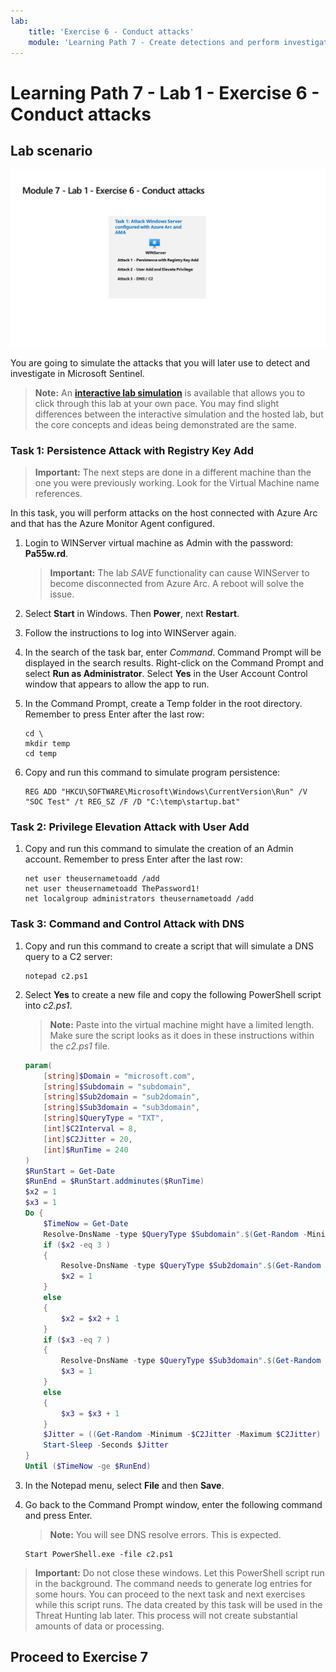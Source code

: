 ```yaml
---
lab:
    title: 'Exercise 6 - Conduct attacks'
    module: 'Learning Path 7 - Create detections and perform investigations using Microsoft Sentinel'
---
```


# Learning Path 7 - Lab 1 - Exercise 6 - Conduct attacks

## Lab scenario

![Lab overview.](../Media/SC-200-Lab_Diagrams_Mod7_L1_Ex6.png)

You are going to simulate the attacks that you will later use to detect and investigate in Microsoft Sentinel.


>**Note:** An **[interactive lab simulation](https://mslabs.cloudguides.com/guides/SC-200%20Lab%20Simulation%20-%20Perform%20simulated%20attacks)** is available that allows you to click through this lab at your own pace. You may find slight differences between the interactive simulation and the hosted lab, but the core concepts and ideas being demonstrated are the same. 


### Task 1: Persistence Attack with Registry Key Add

>**Important:** The next steps are done in a different machine than the one you were previously working. Look for the Virtual Machine name references.

In this task, you will perform attacks on the host connected with Azure Arc and that has the Azure Monitor Agent configured.

1. Login to WINServer virtual machine as Admin with the password: **Pa55w.rd**.  

    >**Important:** The lab *SAVE* functionality can cause WINServer to become disconnected from Azure Arc. A reboot will solve the issue.  

1. Select **Start** in Windows. Then **Power**, next **Restart**.

1. Follow the instructions to log into WINServer again.

1. In the search of the task bar, enter *Command*. Command Prompt will be displayed in the search results. Right-click on the Command Prompt and select **Run as Administrator**. Select **Yes** in the User Account Control window that appears to allow the app to run.

1. In the Command Prompt, create a Temp folder in the root directory. Remember to press Enter after the last row:

    ```CommandPrompt
    cd \
    mkdir temp
    cd temp
    ```

1. Copy and run this command to simulate program persistence:

    ```CommandPrompt
    REG ADD "HKCU\SOFTWARE\Microsoft\Windows\CurrentVersion\Run" /V "SOC Test" /t REG_SZ /F /D "C:\temp\startup.bat"
    ```


### Task 2: Privilege Elevation Attack with User Add

1. Copy and run this command to simulate the creation of an Admin account. Remember to press Enter after the last row:

    ```CommandPrompt
    net user theusernametoadd /add
    net user theusernametoadd ThePassword1!
    net localgroup administrators theusernametoadd /add
    ```


### Task 3: Command and Control Attack with DNS

1. Copy and run this command to create a script that will simulate a DNS query to a C2 server:

    ```CommandPrompt
    notepad c2.ps1
    ```

1. Select **Yes** to create a new file and copy the following PowerShell script into *c2.ps1*.

    >**Note:** Paste into the virtual machine might have a limited length. Make sure the script looks as it does in these instructions within the *c2.ps1* file.

    ```PowerShell
    param(
        [string]$Domain = "microsoft.com",
        [string]$Subdomain = "subdomain",
        [string]$Sub2domain = "sub2domain",
        [string]$Sub3domain = "sub3domain",
        [string]$QueryType = "TXT",
        [int]$C2Interval = 8,
        [int]$C2Jitter = 20,
        [int]$RunTime = 240
    )
    $RunStart = Get-Date
    $RunEnd = $RunStart.addminutes($RunTime)
    $x2 = 1
    $x3 = 1 
    Do {
        $TimeNow = Get-Date
        Resolve-DnsName -type $QueryType $Subdomain".$(Get-Random -Minimum 1 -Maximum 999999)."$Domain -QuickTimeout
        if ($x2 -eq 3 )
        {
            Resolve-DnsName -type $QueryType $Sub2domain".$(Get-Random -Minimum 1 -Maximum 999999)."$Domain -QuickTimeout
            $x2 = 1
        }
        else
        {
            $x2 = $x2 + 1
        }    
        if ($x3 -eq 7 )
        {
            Resolve-DnsName -type $QueryType $Sub3domain".$(Get-Random -Minimum 1 -Maximum 999999)."$Domain -QuickTimeout
            $x3 = 1
        }
        else
        {
            $x3 = $x3 + 1
        }
        $Jitter = ((Get-Random -Minimum -$C2Jitter -Maximum $C2Jitter) / 100 + 1) +$C2Interval
        Start-Sleep -Seconds $Jitter
    }
    Until ($TimeNow -ge $RunEnd)
    ```

1. In the Notepad menu, select **File** and then **Save**. 

1. Go back to the Command Prompt window, enter the following command and press Enter. 

    >**Note:** You will see DNS resolve errors. This is expected.

    ```CommandPrompt
    Start PowerShell.exe -file c2.ps1
    ```

>**Important:** Do not close these windows. Let this PowerShell script run in the background. The command needs to generate log entries for some hours. You can proceed to the next task and next exercises while this script runs. The data created by this task will be used in the Threat Hunting lab later. This process will not create substantial amounts of data or processing.


## Proceed to Exercise 7
